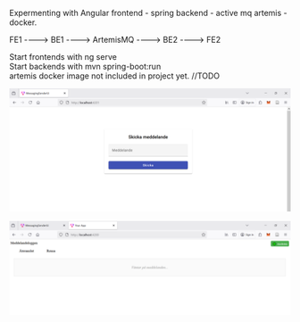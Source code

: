 Expermenting with Angular frontend - spring backend - active mq artemis - docker. 


FE1 ----> BE1 ----> ArtemisMQ ----> BE2 ----> FE2

Start frontends with ng serve<br>
Start backends with mvn spring-boot:run<br>
artemis docker image not included in project yet. //TODO

![img1](SenderFE.PNG)

![img2](receiverFE.PNG)
